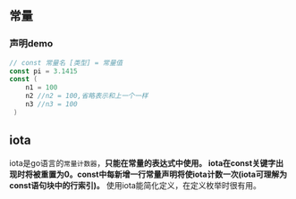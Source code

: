 ## 常量
### 声明demo
``` go
// const 常量名 [类型] = 常量值
const pi = 3.1415
const (
    n1 = 100
    n2 //n2 = 100,省略表示和上一个一样
    n3 //n3 = 100
 )
```

## iota
iota是go语言的`常量计数器`，**只能在常量的表达式中使用。 iota在const关键字出现时将被重置为0。const中每新增一行常量声明将使iota计数一次(iota可理解为const语句块中的行索引)。** 使用iota能简化定义，在定义枚举时很有用。
